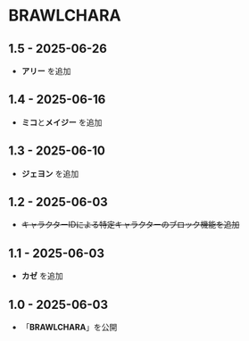 # BRAWLCHARA

##  1.5 - 2025-06-26  
-  **アリー** を追加

##  1.4 - 2025-06-16 
-  **ミコ**と**メイジー** を追加

##  1.3 - 2025-06-10  
-  **ジェヨン** を追加  

##  1.2 - 2025-06-03  
- ~~キャラクターIDによる特定キャラクターのブロック機能を追加~~

##  1.1 - 2025-06-03  
-  **カゼ** を追加  

##  1.0 - 2025-06-03  
- 「**BRAWLCHARA**」を公開